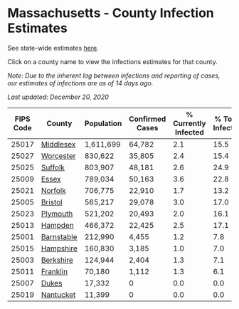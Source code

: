 # Massachusetts - County Infection Estimates

See state-wide estimates [here](/infections/us-ma).

Click on a county name to view the infections estimates for that county.

*Note: Due to the inherent lag between infections and reporting of cases, our estimates of infections are as of 14 days ago.*

*Last updated: December 20, 2020*

|   FIPS Code |                   County |   Population |   Confirmed Cases |   % Currently Infected |   % Total Infected |
|-------------|--------------------------|--------------|-------------------|------------------------|--------------------|
|       25017 |   [Middlesex](middlesex) |    1,611,699 |            64,782 |                    2.1 |               15.5 |
|       25027 |   [Worcester](worcester) |      830,622 |            35,805 |                    2.4 |               15.4 |
|       25025 |       [Suffolk](suffolk) |      803,907 |            48,181 |                    2.6 |               24.9 |
|       25009 |           [Essex](essex) |      789,034 |            50,163 |                    3.6 |               22.8 |
|       25021 |       [Norfolk](norfolk) |      706,775 |            22,910 |                    1.7 |               13.2 |
|       25005 |       [Bristol](bristol) |      565,217 |            29,078 |                    3.0 |               17.0 |
|       25023 |     [Plymouth](plymouth) |      521,202 |            20,493 |                    2.0 |               16.1 |
|       25013 |       [Hampden](hampden) |      466,372 |            22,425 |                    2.5 |               17.1 |
|       25001 | [Barnstable](barnstable) |      212,990 |             4,455 |                    1.2 |                7.8 |
|       25015 |   [Hampshire](hampshire) |      160,830 |             3,185 |                    1.0 |                7.0 |
|       25003 |   [Berkshire](berkshire) |      124,944 |             2,404 |                    1.3 |                7.1 |
|       25011 |     [Franklin](franklin) |       70,180 |             1,112 |                    1.3 |                6.1 |
|       25007 |           [Dukes](dukes) |       17,332 |                 0 |                    0.0 |                0.0 |
|       25019 |   [Nantucket](nantucket) |       11,399 |                 0 |                    0.0 |                0.0 |